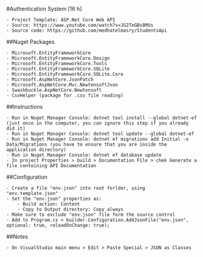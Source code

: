 ﻿#Authentication System [16 h]

	- Project Template: ASP.Net Core Web API
	- Source: https://www.youtube.com/watch?v=JG2TeGBs8MUs
	- Source code: https://github.com/medhatelmasry/StudentsApi 


##Nuget Packages

	- Microsoft.EntityFrameworkCore
	- Microsoft.EntityFrameworkCore.Design
	- Microsoft.EntityFrameworkCore.Tools
	- Microsoft.EntityFrameworkCore.SQLite
	- Microsoft.EntityFrameworkCore.SQLite.Core
	- Microsoft.AspNetCore.JsonPatch
	- Microsoft.AspNetCore.Mvc.NewtonsoftJson
	- Swashbuckle.AspNetCore.Newtonsoft
	- CsvHelper (package for .csv file reading)

##Instructions

	- Run in Nuget Manager Console: dotnet tool install --global dotnet-ef (just once in the computer, you can ignore this step if you already did it)
	- Run in Nuget Manager Console: dotnet tool update --global dotnet-ef
	- Run in Nuget Manager Console: dotnet ef migrations add Initial -o Data/Migrations (you have to ensure that you are inside the application directory)
	- Run in Nuget Manager Console: dotnet ef database update
	- In project Properties > build > Documentation File > chek Generate a file conteining API Documentation


##Configuration

	- Create a file "env.json" into root forlder, using "env.template.json"
	- Set the "env.json" properties as:
		- Build action: Content
		- Copy to Output directory: Copy always
	- Make sure to exclude "env.json" file form the source control
	- Add to Program.cs > builder.Configuration.AddJsonFile("env.json", optional: true, reloadOnChange: true);

##Notes

	- On VisualStudio main menu > Edit > Paste Special > JSON as Classes
